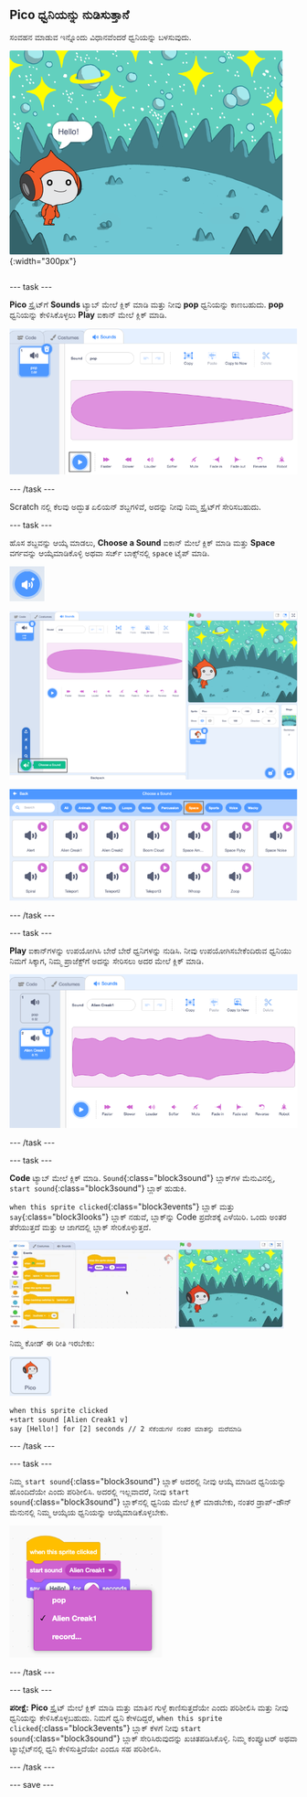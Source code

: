 ## Pico ಧ್ವನಿಯನ್ನು ನುಡಿಸುತ್ತಾನೆ

<div style="display: flex; flex-wrap: wrap">
<div style="flex-basis: 200px; flex-grow: 1; margin-right: 15px;">
ಸಂವಹನ ಮಾಡುವ ಇನ್ನೊಂದು ವಿಧಾನವೆಂದರೆ ಧ್ವನಿಯನ್ನು ಬಳಸುವುದು.
</div>
<div>

![Pico ಸ್ಪ್ರೈಟ್ "Hello!" ಹೇಳುತ್ತಿರುವುದು](images/pico-step2.png){:width="300px"}

</div>
</div>

--- task ---

**Pico** ಸ್ಪ್ರೈಟ್‌ಗೆ **Sounds** ಟ್ಯಾಬ್‌ ಮೇಲೆ ಕ್ಲಿಕ್‌ ಮಾಡಿ ಮತ್ತು ನೀವು **pop** ಧ್ವನಿಯನ್ನು ಕಾಣಬಹುದು. **pop** ಧ್ವನಿಯನ್ನು ಕೇಳಿಸಿಕೊಳ್ಳಲು **Play** ಐಕಾನ್‌ ಮೇಲೆ ಕ್ಲಿಕ್‌ ಮಾಡಿ.

![Sounds ಟ್ಯಾಬ್‌ನಲ್ಲಿ pop ಧ್ವನಿಯನ್ನು ನುಡಿಸುವುದು.](images/pico-sound-play.png)

--- /task ---

Scratch‌ ನಲ್ಲಿ ಕೆಲವು ಅದ್ಭುತ ಏಲಿಯನ್ ಶಬ್ದಗಳಿವೆ, ಅದನ್ನು ನೀವು ನಿಮ್ಮ ಸ್ಪ್ರೈಟ್‌ಗೆ ಸೇರಿಸಬಹುದು.

--- task ---

ಹೊಸ ಶಬ್ದವನ್ನು ಆಯ್ಕೆ ಮಾಡಲು, **Choose a Sound** ಐಕಾನ್‌ ಮೇಲೆ ಕ್ಲಿಕ್‌ ಮಾಡಿ ಮತ್ತು **Space** ವರ್ಗವನ್ನು ಆಯ್ಕೆಮಾಡಿಕೊಳ್ಳಿ ಅಥವಾ ಸರ್ಚ್‌ ಬಾಕ್ಸ್‌ನಲ್ಲಿ `space` ಟೈಪ್‌ ಮಾಡಿ.

!['Choose a Sound' ಐಕಾನ್.](images/sound-button.png)

!['Choose a Sound' ಹೈಲೈಟ್‌ ಮಾಡಿರುವ Scratch ಎಡಿಟರ್‌.](images/pico-choose-sound.png)

![Sound Library ಯಲ್ಲಿ 'Space' ವರ್ಗ.](images/pico-space-category.png)

--- /task ---

--- task ---

**Play** ಐಕಾನ್‌ಗಳನ್ನು ಉಪಯೋಗಿಸಿ ಬೇರೆ ಬೇರೆ ಧ್ವನಿಗಳನ್ನು ನುಡಿಸಿ. ನೀವು ಉಪಯೋಗಿಸಬೇಕೆಂದಿರುವ ಧ್ವನಿಯು ನಿಮಗೆ ಸಿಕ್ಕಾಗ, ನಿಮ್ಮ ಪ್ರಾಜೆಕ್ಟ್‌ಗೆ ಅದನ್ನು ಸೇರಿಸಲು ಅದರ ಮೇಲೆ ಕ್ಲಿಕ್‌ ಮಾಡಿ.

![ಉದಾಹರಣೆಗೆ Sounds ಟ್ಯಾಬ್‌ನಲ್ಲಿ pop ಧ್ವನಿಯಡಿಯಲ್ಲಿ ತೋರಿಸಿರುವ (Alien Creak1) ಧ್ವನಿ.](images/pico-inserted-sound.png)

--- /task ---

--- task ---

**Code** ಟ್ಯಾಬ್‌ ಮೇಲೆ ಕ್ಲಿಕ್‌ ಮಾಡಿ. `Sound`{:class="block3sound"} ಬ್ಲಾಕ್‌ಗಳ ಮೆನುವಿನಲ್ಲಿ, `start sound`{:class="block3sound"} ಬ್ಲಾಕ್‌ ಹುಡುಕಿ.

`when this sprite clicked`{:class="block3events"} ಬ್ಲಾಕ್‌ ಮತ್ತು `say`{:class="block3looks"} ಬ್ಲಾಕ್‌ ನಡುವೆ, ಬ್ಲಾಕ್‌ನ್ನು Code ಪ್ರದೇಶಕ್ಕೆ ಎಳೆಯಿರಿ. ಒಂದು ಅಂತರ ತೆರೆಯುತ್ತದೆ ಮತ್ತು ಆ ಜಾಗದಲ್ಲಿ ಬ್ಲಾಕ್‌ ಸೇರಿಕೊಳ್ಳುತ್ತದೆ.

![ಎರಡು ಬ್ಲಾಕ್‌ಗಳ ನಡುವೆ 'start sound' ಬ್ಲಾಕ್‌ ಸೇರಿಸಲಾಗಿದೆ.](images/pico-insert-block.gif)

ನಿಮ್ಮ ಕೋಡ್ ಈ ರೀತಿ ಇರಬೇಕು:

![Pico ಸ್ಪ್ರೈಟ್.](images/pico-sprite.png)

```blocks3
when this sprite clicked
+start sound [Alien Creak1 v] 
say [Hello!] for [2] seconds // 2 ಸೆಕೆಂಡುಗಳ ನಂತರ ಮಾತನ್ನು ಮರೆಮಾಡಿ
```

--- /task ---

--- task ---

ನಿಮ್ಮ `start sound`{:class="block3sound"} ಬ್ಲಾಕ್‌ ಅದರಲ್ಲಿ ನೀವು ಆಯ್ಕೆ ಮಾಡಿದ ಧ್ವನಿಯನ್ನು ಹೊಂದಿದೆಯೇ ಎಂದು ಪರಿಶೀಲಿಸಿ. ಅದರಲ್ಲಿ ಇಲ್ಲವಾದರೆ, ನೀವು `start sound`{:class="block3sound"} ಬ್ಲಾಕ್‌ನಲ್ಲಿ ಧ್ವನಿಯ ಮೇಲೆ ಕ್ಲಿಕ್‌ ಮಾಡಬೇಕು, ನಂತರ ಡ್ರಾಪ್-ಡೌನ್‌ ಮೆನುನಲ್ಲಿ ನಿಮ್ಮ ಆಯ್ಕೆಯ ಧ್ವನಿಯನ್ನು ಆಯ್ಕೆಮಾಡಿಕೊಳ್ಳಬೇಕು.

!['start sound'‌ ಬ್ಲಾಕ್‌ ಒಳಗೆ ಡ್ರಾಪ್‌-ಡೌನ್‌ ಮೆನುನಲ್ಲಿ Alien Creak1 ಧ್ವನಿಯ ಮೇಲೆ ಕ್ಲಿಕ್‌ ಮಾಡುವುದು.](images/pico-sound-menu.png)

--- /task ---

--- task ---

**ಪರೀಕ್ಷೆ:** **Pico** ಸ್ಪ್ರೈಟ್‌ ಮೇಲೆ ಕ್ಲಿಕ್‌ ಮಾಡಿ ಮತ್ತು ಮಾತಿನ ಗುಳ್ಳೆ ಕಾಣಿಸುತ್ತದೆಯೇ ಎಂದು ಪರಿಶೀಲಿಸಿ ಮತ್ತು ನೀವು ಧ್ವನಿಯನ್ನು ಕೇಳಿಸಿಕೊಳ್ಳಬಹುದು. ನಿಮಗೆ ಧ್ವನಿ ಕೇಳದಿದ್ದರೆ, `when this sprite clicked`{:class="block3events"} ಬ್ಲಾಕ್‌ ಕೆಳಗೆ ನೀವು `start sound`{:class="block3sound"} ಬ್ಲಾಕ್‌ ಸೇರಿಸಿರುವುದನ್ನು ಖಚಿತಪಡಿಸಿಕೊಳ್ಳಿ. ನಿಮ್ಮ ಕಂಪ್ಯೂಟರ್‌ ಅಥವಾ ಟ್ಯಾಬ್ಲೆಟ್‌ನಲ್ಲಿ ಧ್ವನಿ ಕೇಳಿಸುತ್ತಿದೆಯೇ ಎಂದೂ ಸಹ ಪರಿಶೀಲಿಸಿ.

--- /task ---

--- save ---

